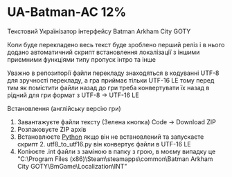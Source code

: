 # UA-Batman-AC 12%
Текстовий Українізатор інтерфейсу Batman Arkham City GOTY

Коли буде перекладено весь текст буде зроблено перший реліз і в нього додано автоматичний скрипт встановлення локалізації з іншими приємними функціями типу пропуск інтро та інше

Уважно в репозиторії файли перекладу знаходяться в кодуванні UTF-8 для зручності перекладу, а гра приймає тільки UTF-16 LE тому перед тим як помістити файли назад до гри треба конвертувати їх назад в рідний для гри формат з UTF-8 → UTF-16 LE 

Встановлення (англійську версію гри)
1. Завантажуєте файли тексту (Зелена кнопка) Code → Download ZIP
2. Розпаковуєте ZIP архів
3. Встановлюєте [Python](https://www.python.org/downloads/) якщо він не встановлений та запускаєте скрипт 2. utf8_to_utf16.py він конвертує файли в UTF-16 LE
4. Копіюєте .int файли з заміною в папку з грою, в моєму випадку це "C:\Program Files (x86)\Steam\steamapps\common\Batman Arkham City GOTY\BmGame\Localization\INT"

